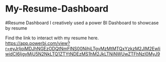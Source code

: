 # My-Resume-Dashboard

#Resume Dashboard
I creatively used a power BI Dashboard to showcase by resume

Find the link to interact with my resume here. 
https://app.powerbi.com/view?r=eyJrIjoiMDJhNGEzODQtNmFlNS00NjhjLTgyMzMtMTQxYzkzM2JlM2EwIiwidCI6IjgyMjU5N2NkLTQ1ZTYtNDEzMS1hM2JkLTNiNWUwZTFhNzI0MyJ9
